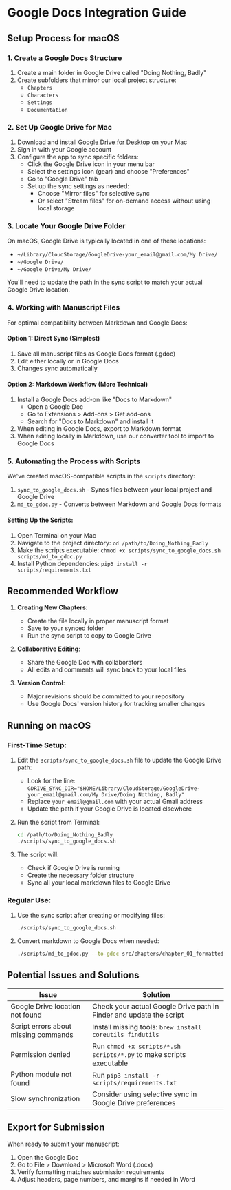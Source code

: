 # Google Docs Integration Guide

## Setup Process for macOS

### 1. Create a Google Docs Structure
1. Create a main folder in Google Drive called "Doing Nothing, Badly"
2. Create subfolders that mirror our local project structure:
   - `Chapters`
   - `Characters`
   - `Settings`
   - `Documentation`

### 2. Set Up Google Drive for Mac
1. Download and install [Google Drive for Desktop](https://www.google.com/drive/download/) on your Mac
2. Sign in with your Google account
3. Configure the app to sync specific folders:
   - Click the Google Drive icon in your menu bar
   - Select the settings icon (gear) and choose "Preferences"
   - Go to "Google Drive" tab
   - Set up the sync settings as needed:
     - Choose "Mirror files" for selective sync
     - Or select "Stream files" for on-demand access without using local storage

### 3. Locate Your Google Drive Folder
On macOS, Google Drive is typically located in one of these locations:
- `~/Library/CloudStorage/GoogleDrive-your_email@gmail.com/My Drive/`
- `~/Google Drive/`
- `~/Google Drive/My Drive/`

You'll need to update the path in the sync script to match your actual Google Drive location.

### 4. Working with Manuscript Files
For optimal compatibility between Markdown and Google Docs:

#### Option 1: Direct Sync (Simplest)
1. Save all manuscript files as Google Docs format (.gdoc)
2. Edit either locally or in Google Docs
3. Changes sync automatically

#### Option 2: Markdown Workflow (More Technical)
1. Install a Google Docs add-on like "Docs to Markdown"
   - Open a Google Doc
   - Go to Extensions > Add-ons > Get add-ons
   - Search for "Docs to Markdown" and install it
2. When editing in Google Docs, export to Markdown format
3. When editing locally in Markdown, use our converter tool to import to Google Docs

### 5. Automating the Process with Scripts
We've created macOS-compatible scripts in the `scripts` directory:

1. `sync_to_google_docs.sh` - Syncs files between your local project and Google Drive
2. `md_to_gdoc.py` - Converts between Markdown and Google Docs formats

#### Setting Up the Scripts:
1. Open Terminal on your Mac
2. Navigate to the project directory: `cd /path/to/Doing_Nothing_Badly`
3. Make the scripts executable: `chmod +x scripts/sync_to_google_docs.sh scripts/md_to_gdoc.py`
4. Install Python dependencies: `pip3 install -r scripts/requirements.txt`

## Recommended Workflow

1. **Creating New Chapters**:
   - Create the file locally in proper manuscript format
   - Save to your synced folder
   - Run the sync script to copy to Google Drive

2. **Collaborative Editing**:
   - Share the Google Doc with collaborators
   - All edits and comments will sync back to your local files

3. **Version Control**:
   - Major revisions should be committed to your repository
   - Use Google Docs' version history for tracking smaller changes

## Running on macOS

### First-Time Setup:
1. Edit the `scripts/sync_to_google_docs.sh` file to update the Google Drive path:
   - Look for the line: `GDRIVE_SYNC_DIR="$HOME/Library/CloudStorage/GoogleDrive-your_email@gmail.com/My Drive/Doing Nothing, Badly"`
   - Replace `your_email@gmail.com` with your actual Gmail address
   - Update the path if your Google Drive is located elsewhere

2. Run the script from Terminal:
   ```bash
   cd /path/to/Doing_Nothing_Badly
   ./scripts/sync_to_google_docs.sh
   ```

3. The script will:
   - Check if Google Drive is running
   - Create the necessary folder structure
   - Sync all your local markdown files to Google Drive

### Regular Use:
1. Use the sync script after creating or modifying files:
   ```bash
   ./scripts/sync_to_google_docs.sh
   ```

2. Convert markdown to Google Docs when needed:
   ```bash
   ./scripts/md_to_gdoc.py --to-gdoc src/chapters/chapter_01_formatted.md
   ```

## Potential Issues and Solutions

| Issue | Solution |
|-------|----------|
| Google Drive location not found | Check your actual Google Drive path in Finder and update the script |
| Script errors about missing commands | Install missing tools: `brew install coreutils findutils` |
| Permission denied | Run `chmod +x scripts/*.sh scripts/*.py` to make scripts executable |
| Python module not found | Run `pip3 install -r scripts/requirements.txt` |
| Slow synchronization | Consider using selective sync in Google Drive preferences |

## Export for Submission

When ready to submit your manuscript:
1. Open the Google Doc
2. Go to File > Download > Microsoft Word (.docx)
3. Verify formatting matches submission requirements
4. Adjust headers, page numbers, and margins if needed in Word 